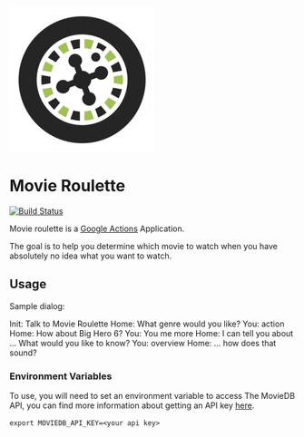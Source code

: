 ![alt text](https://raw.githubusercontent.com/skylerto/movie_roulette/master/img/roulette_wheel_50.png)

# Movie Roulette

[![Build Status](https://travis-ci.org/skylerto/movie_roulette.svg?branch=master)](https://travis-ci.org/skylerto/movie_roulette)

Movie roulette is a [Google Actions](https://developers.google.com/actions/)
Application.

The goal is to help you determine which movie to watch when you have absolutely
no idea what you want to watch.

## Usage

Sample dialog:

Init: Talk to Movie Roulette
Home: What genre would you like?
You: action
Home: How about Big Hero 6?
You: You me more
Home: I can tell you about ... What would you like to know?
You: overview
Home: ... how does that sound?

### Environment Variables

To use, you will need to set an environment variable to access The MovieDB API,
you can find more information about getting an API key [here](https://developers.themoviedb.org/3/getting-started/introduction).

```
export MOVIEDB_API_KEY=<your api key>
```
